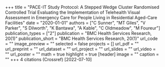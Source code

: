 +++
title = "PACE-IT Study Protocol: A Stepped Wedge Cluster Randomised Controlled Trial Evaluating the Implementation of Telehealth Visual Assessment in Emergency Care for People Living in Residential Aged-Care Facilities"
date = "2020-01-01"
authors = ["C Sunner", "MT Giles", "V Parker", "S Dilworth", "K Bantawa", "A Kable", "C Oldmeadow", "M Foureur"]
publication_types = ["2"]
publication = "BMC Health Services Research, 20(1)"
publication_short = "BMC Health Services Research, 20(1)"
url_code = ""
image_preview = ""
selected = false
projects = []
url_pdf = ""
url_preprint = ""
url_dataset = ""
url_project = ""
url_slides = ""
url_video = ""
url_poster = ""
math = true
highlight = true
[header]
image = ""
caption = ""
+++
4 citations (Crossref) [2022-07-10]
